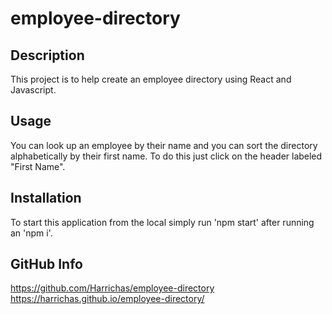 # employee-directory

## Description

This project is to help create an employee directory using React and Javascript. 

## Usage

You can look up an employee by their name and you can sort the directory alphabetically by their first name. To do this just click on the header labeled
"First Name".

## Installation

To start this application from the local simply run 'npm start' after running an 'npm i'.

## GitHub Info

https://github.com/Harrichas/employee-directory
https://harrichas.github.io/employee-directory/

